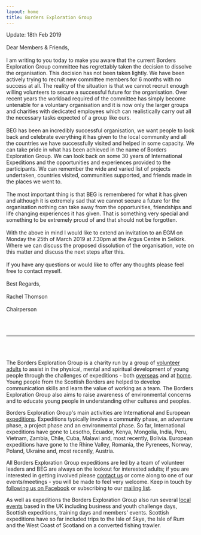 ```yaml
---
layout: home
title: Borders Exploration Group
---
```

<p>
Update: 18th Feb 2019
<br /><br />
Dear Members & Friends,
<br /><br />
I am writing to you today to make you aware that the current Borders Exploration Group committee has regrettably taken the decision to dissolve the organisation. This decision has not been taken lightly. We have been actively trying to recruit new committee members for 6 months with no success at all. The reality of the situation is that we cannot recruit enough willing volunteers to secure a successful future for the organisation. Over recent years the workload required of the committee has simply become untenable for a voluntary organisation and it is now only the larger groups and charities with dedicated employees which can realistically carry out all the necessary tasks expected of a group like ours.
<br /><br />
BEG has been an incredibly successful organisation, we want people to look back and celebrate everything it has given to the local community and all the countries we have successfully visited and helped in some capacity. We can take pride in what has been achieved in the name of Borders Exploration Group. We can look back on some 30 years of International Expeditions and the opportunities and experiences provided to the participants. We can remember the wide and varied list of projects undertaken, countries visited, communities supported, and friends made in the places we went to.
<br /><br />
The most important thing is that BEG is remembered for what it has given and although it is extremely sad that we cannot secure a future for the organisation nothing can take away from the opportunities, friendships and life changing experiences it has given. That is something very special and something to be extremely proud of and that should not be forgotten.
<br /><br />
With the above in mind I would like to extend an invitation to an EGM on Monday the 25th of March 2019 at 7.30pm at the Argus Centre in Selkirk. Where we can discuss the proposed dissolution of the organisation, vote on this matter and discuss the next steps after this.
<br /><br />
If you have any questions or would like to offer any thoughts please feel free to contact myself.
  <br /><br />
Best Regards,<br /><br />
Rachel Thomson<br /><br />
Chairperson
</p><br /><br />
<hr>
<br /><br />
<p>The Borders Exploration Group is a charity run by a group of <a href="{{ site.baseurl }}/become-a-member/">volunteer adults</a> to assist in the physical, mental and spiritual development of young people through the challenges of expeditions - both <a href="{{ site.baseurl }}/expeditions/">overseas</a> and at <a href="{{ site.baseurl }}/local-events/">home</a>. Young people from the Scottish Borders are helped to develop communication skills and learn the value of working as a team. The Borders Exploration Group also aims to raise awareness of environmental concerns and to educate young people in understanding other cultures and peoples.</p>
<p>Borders Exploration Group's main activities are International and European <a href="{{ site.baseurl }}/expeditions/">expeditions</a>. Expeditions typically involve a community phase, an adventure phase, a project phase and an environmental phase. So far, International expeditions have gone to Lesotho, Ecuador, Kenya, Mongolia, India, Peru, Vietnam, Zambia, Chile, Cuba, Malawi and, most recently, Bolivia. European expeditions have gone to the Rhine Valley, Romania, the Pyrenees, Norway, Poland, Ukraine and, most recently, Austria.</p>
<p>All Borders Exploration Group expeditions are led by a team of volunteer leaders and BEG are always on the lookout for interested adults; if you are interested in getting involved please <a href="{{ site.baseurl }}/contact/">contact us</a> or come along to one of our events/meetings - you will be made to feel very welcome. Keep in touch by <a href="https://www.facebook.com/BordersExplorationGroup/" target="_blank">following us on Facebook</a> or subscribing to our <a href="http://eepurl.com/dzV5mL" target="_blank">mailing list</a>.</p>
<p>As well as expeditions the Borders Exploration Group also run several <a href="{{ site.baseurl }}/local-events/">local events</a> based in the UK including business and youth challenge days, Scottish expeditions, training days and members' events. Scottish expeditions have so far included trips to the Isle of Skye, the Isle of Rum and the West Coast of Scotland on a converted fishing trawler.</p>
